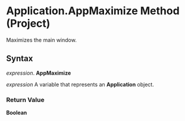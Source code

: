 
# Application.AppMaximize Method (Project)

Maximizes the main window.


## Syntax

 _expression_. **AppMaximize**

 _expression_ A variable that represents an **Application** object.


### Return Value

 **Boolean**

